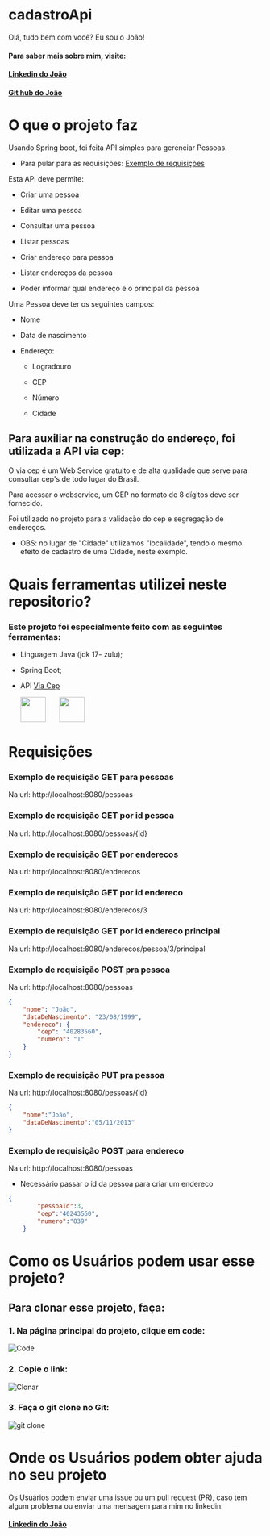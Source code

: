 # cadastroApi

Olá, tudo bem com você? Eu sou o João! 

#### Para saber mais sobre mim, visite:

#### [Linkedin do João](https://www.linkedin.com/in/joaovitorqueiroz/)

#### [Git hub do João](https://github.com/joaovq)


# O que o projeto faz

Usando Spring boot, foi feita API simples para gerenciar Pessoas. 

* Para pular para as requisições: [Exemplo de requisições](https://github.com/joaovq/cadastroApi#requisi%C3%A7%C3%B5es)

Esta API deve permite:   

+ Criar uma pessoa 

+ Editar uma pessoa 

+ Consultar uma pessoa 

+ Listar pessoas 

+ Criar endereço para pessoa 

+ Listar endereços da pessoa 

+ Poder informar qual endereço é o principal da pessoa   


Uma Pessoa deve ter os seguintes campos:   

+ Nome 

+ Data de nascimento 

+ Endereço: 

    - Logradouro 

    - CEP 

    - Número 

    - Cidade 
    
## Para auxiliar na construção do endereço, foi utilizada a API via cep:

O via cep é um Web Service gratuito e de alta qualidade que serve para consultar cep's de todo lugar do Brasil.

Para acessar o webservice, um CEP no formato de 8 dígitos deve ser fornecido.

Foi utilizado no projeto para a validação do cep e segregação de endereços.

+ OBS: no lugar de "Cidade" utilizamos "localidade", tendo o mesmo efeito de cadastro de uma Cidade, neste exemplo.

# Quais ferramentas utilizei neste repositorio?

### Este projeto foi especialmente feito com as seguintes ferramentas:

+ Linguagem Java (jdk 17- zulu);

+ Spring Boot;

+ API [Via Cep](https://viacep.com.br/)

 <p>&nbsp&nbsp&nbsp&nbsp&nbsp&nbsp<img src="https://www.codeproject.com/KB/java/Graphic_Context/300px-Java_logo_svg.png"
 width="50px"
 />&nbsp&nbsp&nbsp&nbsp&nbsp&nbsp
 <img src="https://encrypted-tbn0.gstatic.com/images?q=tbn:ANd9GcQwsq-7f5BWyog4cdeT1sQaYLVzhJ0o37Up8TjHvVU08WUgfyyMMRMHTVwJ5XReSjyhZa0&usqp=CAU"
 width="50px"
 /></p>

# Requisições

### Exemplo de requisição GET para pessoas

Na url: http://localhost:8080/pessoas 

### Exemplo de requisição GET por id pessoa

Na url: http://localhost:8080/pessoas/{id}

### Exemplo de requisição GET por enderecos

Na url: http://localhost:8080/enderecos


### Exemplo de requisição GET por id endereco

Na url: http://localhost:8080/enderecos/3

### Exemplo de requisição GET por id endereco principal

Na url: http://localhost:8080/enderecos/pessoa/3/principal

### Exemplo de requisição POST pra pessoa

Na url: http://localhost:8080/pessoas

```Json
{
    "nome": "João",
    "dataDeNascimento": "23/08/1999",
    "endereco": {
        "cep": "40283560",
        "numero": "1"
    }
}

```

### Exemplo de requisição PUT pra pessoa

Na url: http://localhost:8080/pessoas/{id}

```Json
{
    "nome":"João",
    "dataDeNascimento":"05/11/2013"
}

```

### Exemplo de requisição POST para endereco

Na url: http://localhost:8080/pessoas

+ Necessário passar o id da pessoa para criar um endereco

```Json
{
        "pessoaId":3,
        "cep":"40243560",
        "numero":"839"
    }

```


# Como os Usuários podem usar esse projeto?

## Para clonar esse projeto, faça:  

### 1. **Na página principal do projeto, clique em code:**

![Code](https://user-images.githubusercontent.com/101160670/174395306-b1145b8b-f68e-4cb5-9842-f491224f6c40.PNG)


### 2.  **Copie o link:**

![Clonar](https://user-images.githubusercontent.com/101160670/174395320-7c6b66d2-8195-40d2-b857-8f5a94749213.PNG)



### 3.  **Faça o git clone no Git:**

![git clone](https://user-images.githubusercontent.com/101160670/174393044-ed51c1b3-05a2-4f26-890c-b869774b5420.PNG)





# Onde os Usuários podem obter ajuda no seu projeto

Os Usuários podem enviar uma issue ou um pull request (PR), caso tem algum problema ou enviar uma mensagem para mim no linkedin:

#### [Linkedin do João](https://www.linkedin.com/in/joaovitorqueiroz/)
